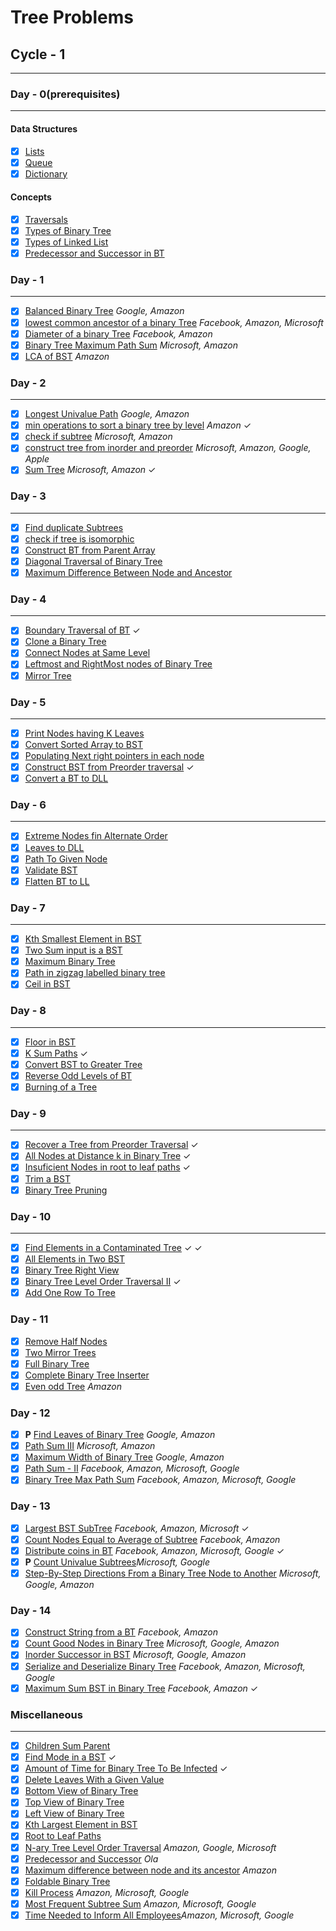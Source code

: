 # Tree Problems

## Cycle - 1

---

### Day - 0(prerequisites)

---

#### Data Structures

- [x] [Lists](https://www.geeksforgeeks.org/python-lists/)
- [x] [Queue](https://www.geeksforgeeks.org/deque-in-python/)
- [x] [Dictionary](https://www.geeksforgeeks.org/python-dictionary/)

#### Concepts

- [x] [Traversals](https://www.geeksforgeeks.org/tree-traversals-inorder-preorder-and-postorder/)
- [x] [Types of Binary Tree](https://www.geeksforgeeks.org/types-of-binary-tree/)
- [x] [Types of Linked List](https://www.geeksforgeeks.org/types-of-linked-list/)
- [x] [Predecessor and Successor in BT](https://www.geeksforgeeks.org/inorder-predecessor-successor-given-key-bst/)

### Day - 1

---

- [x] [Balanced Binary Tree](https://leetcode.com/problems/balanced-binary-tree/description/) <cite>Google, Amazon</cite>
- [x] [lowest common ancestor of a binary Tree](https://leetcode.com/problems/lowest-common-ancestor-of-a-binary-tree/description/) <cite>Facebook, Amazon, Microsoft</cite>
- [x] [Diameter of a binary Tree](https://leetcode.com/problems/diameter-of-binary-tree/description/) <cite>Facebook, Amazon</cite>
- [x] [Binary Tree Maximum Path Sum](https://leetcode.com/problems/binary-tree-maximum-path-sum/description/) <cite>Microsoft, Amazon</cite>
- [x] [LCA of BST](https://leetcode.com/problems/lowest-common-ancestor-of-a-binary-search-tree/description/) <cite>Amazon</cite>

### Day - 2

---

- [x] [Longest Univalue Path](https://leetcode.com/problems/longest-univalue-path/description/) <cite>Google, Amazon</cite>
- [x] [min operations to sort a binary tree by level](https://leetcode.com/problems/minimum-number-of-operations-to-sort-a-binary-tree-by-level/description/) <cite>Amazon</cite> &check;
- [x] [check if subtree](https://practice.geeksforgeeks.org/problems/check-if-subtree/1) <cite>Microsoft, Amazon</cite>
- [x] [construct tree from inorder and preorder](https://leetcode.com/problems/construct-binary-tree-from-preorder-and-inorder-traversal/) <cite>Microsoft, Amazon, Google, Apple</cite>
- [x] [Sum Tree](https://practice.geeksforgeeks.org/problems/sum-tree/1) <cite>Microsoft, Amazon</cite> &check;

### Day - 3

---

- [x] [Find duplicate Subtrees](https://leetcode.com/problems/find-duplicate-subtrees/description/)
- [x] [check if tree is isomorphic](./Day-4/Check%20if%20Tree%20is%20Isomorphic%20-%20GFG/README.md)
- [x] [Construct BT from Parent Array](https://practice.geeksforgeeks.org/problems/construct-binary-tree-from-parent-array/1)
- [x] [Diagonal Traversal of Binary Tree](https://practice.geeksforgeeks.org/problems/diagonal-traversal-of-binary-tree/1)
- [x] [Maximum Difference Between Node and Ancestor](https://leetcode.com/problems/maximum-difference-between-node-and-ancestor/description/)

### Day - 4

---

- [x] [Boundary Traversal of BT](https://practice.geeksforgeeks.org/problems/boundary-traversal-of-binary-tree/1) &check;
- [x] [Clone a Binary Tree](https://practice.geeksforgeeks.org/problems/clone-a-binary-tree/1)
- [x] [Connect Nodes at Same Level](https://practice.geeksforgeeks.org/problems/connect-nodes-at-same-level/1)
- [x] [Leftmost and RightMost nodes of Binary Tree](https://practice.geeksforgeeks.org/problems/leftmost-and-rightmost-nodes-of-binary-tree/1)
- [x] [Mirror Tree](https://practice.geeksforgeeks.org/problems/mirror-tree/1)

### Day - 5

---

- [x] [Print Nodes having K Leaves](https://practice.geeksforgeeks.org/problems/print-nodes-having-k-leaves/1)
- [x] [Convert Sorted Array to BST](https://leetcode.com/problems/convert-sorted-array-to-binary-search-tree/description/)
- [x] [Populating Next right pointers in each node](https://leetcode.com/problems/populating-next-right-pointers-in-each-node/description/)
- [x] [Construct BST from Preorder traversal](https://leetcode.com/problems/construct-binary-search-tree-from-preorder-traversal/description/) &check;
- [x] [Convert a BT to DLL](https://www.codingninjas.com/codestudio/problem-details/convert-a-given-binary-tree-to-doubly-linked-list_893106)

### Day - 6

---

- [x] [Extreme Nodes fin Alternate Order](https://practice.geeksforgeeks.org/problems/extreme-nodes-in-alternate-order/1)
- [x] [Leaves to DLL](https://practice.geeksforgeeks.org/problems/leaves-to-dll/1)
- [x] [Path To Given Node](https://www.interviewbit.com/problems/path-to-given-node/)
- [x] [Validate BST](https://leetcode.com/problems/validate-binary-search-tree/description/)
- [x] [Flatten BT to LL](https://leetcode.com/problems/flatten-binary-tree-to-linked-list/description/)

### Day - 7

---

- [x] [Kth Smallest Element in BST](https://leetcode.com/problems/kth-smallest-element-in-a-bst/description/)
- [x] [Two Sum input is a BST](https://leetcode.com/problems/two-sum-iv-input-is-a-bst/description/)
- [x] [Maximum Binary Tree](https://leetcode.com/problems/maximum-binary-tree-ii/description/)
- [x] [Path in zigzag labelled binary tree](https://leetcode.com/problems/path-in-zigzag-labelled-binary-tree/description/)
- [x] [Ceil in BST](https://practice.geeksforgeeks.org/problems/implementing-ceil-in-bst/1)

### Day - 8

---

- [x] [Floor in BST](https://practice.geeksforgeeks.org/problems/floor-in-bst/1)
- [x] [K Sum Paths](https://practice.geeksforgeeks.org/problems/k-sum-paths/1) &check;
- [x] [Convert BST to Greater Tree](https://leetcode.com/problems/convert-bst-to-greater-tree/)
- [x] [Reverse Odd Levels of BT](https://leetcode.com/problems/reverse-odd-levels-of-binary-tree/description/)
- [x] [Burning of a Tree](https://practice.geeksforgeeks.org/problems/burning-tree/1)

### Day - 9

---

- [x] [Recover a Tree from Preorder Traversal](https://leetcode.com/problems/recover-a-tree-from-preorder-traversal/description/) &check;
- [x] [All Nodes at Distance k in Binary Tree](https://leetcode.com/problems/all-nodes-distance-k-in-binary-tree/description/) &check;
- [x] [Insuficient Nodes in root to leaf paths](https://leetcode.com/problems/insufficient-nodes-in-root-to-leaf-paths/description/) &check;
- [x] [Trim a BST](https://leetcode.com/problems/trim-a-binary-search-tree/description/)
- [x] [Binary Tree Pruning](https://leetcode.com/problems/binary-tree-pruning/description/)

### Day - 10

---

- [x] [Find Elements in a Contaminated Tree](https://leetcode.com/problems/find-elements-in-a-contaminated-binary-tree/description/) &check; &check;
- [x] [All Elements in Two BST](https://leetcode.com/problems/all-elements-in-two-binary-search-trees/description/)
- [x] [Binary Tree Right View](https://leetcode.com/problems/binary-tree-right-side-view/description/)
- [x] [Binary Tree Level Order Traversal II](https://leetcode.com/problems/binary-tree-level-order-traversal-ii/description/) &check;
- [x] [Add One Row To Tree](https://leetcode.com/problems/add-one-row-to-tree/)

### Day - 11

- [x] [Remove Half Nodes](https://practice.geeksforgeeks.org/problems/remove-half-nodes/1)
- [x] [Two Mirror Trees](https://practice.geeksforgeeks.org/problems/two-mirror-trees/1)
- [x] [Full Binary Tree](https://practice.geeksforgeeks.org/problems/full-binary-tree/1)
- [x] [Complete Binary Tree Inserter](https://leetcode.com/problems/complete-binary-tree-inserter/description/)
- [x] [Even odd Tree](https://leetcode.com/problems/even-odd-tree/) <cite>Amazon</cite>

### Day - 12

- [x] **P** [Find Leaves of Binary Tree](https://leetcode.com/problems/find-leaves-of-binary-tree/description/) <cite>Google, Amazon</cite>
- [x] [Path Sum III](https://leetcode.com/problems/path-sum-iii/) <cite>Microsoft, Amazon</cite>
- [x] [Maximum Width of Binary Tree](https://leetcode.com/problems/maximum-width-of-binary-tree/) <cite>Google, Amazon</cite>
- [x] [Path Sum - II](https://leetcode.com/problems/path-sum-ii/description) <cite>Facebook, Amazon, Microsoft, Google</cite>
- [x] [Binary Tree Max Path Sum](https://leetcode.com/problems/binary-tree-maximum-path-sum/description/) <cite>Facebook, Amazon, Microsoft, Google</cite>

### Day - 13

- [x] [Largest BST SubTree](https://leetcode.com/problems/largest-bst-subtree/description/) <cite>Facebook, Amazon, Microsoft</cite> &check;
- [x] [Count Nodes Equal to Average of Subtree](https://leetcode.com/problems/count-nodes-equal-to-average-of-subtree/) <cite>Facebook, Amazon</cite>
- [x] [Distribute coins in BT](https://leetcode.com/problems/distribute-coins-in-binary-tree/) <cite>Facebook, Amazon, Microsoft, Google</cite> &check;
- [x] <b>P</b> [Count Univalue Subtrees](https://leetcode.com/problems/count-univalue-subtrees/description/)<cite>Microsoft, Google</cite>
- [x] [Step-By-Step Directions From a Binary Tree Node to Another](https://leetcode.com/problems/step-by-step-directions-from-a-binary-tree-node-to-another/description/) <cite>Microsoft, Google, Amazon</cite>

### Day - 14

- [x] [Construct String from a BT](https://leetcode.com/problems/construct-string-from-binary-tree/description/) <cite>Facebook, Amazon</cite>
- [x] [Count Good Nodes in Binary Tree](https://leetcode.com/problems/count-good-nodes-in-binary-tree/description/) <cite>Microsoft, Google, Amazon</cite>
- [x] [Inorder Successor in BST](https://leetcode.com/problems/inorder-successor-in-bst/description/) <cite>Microsoft, Google, Amazon</cite>
- [x] [Serialize and Deserialize Binary Tree](https://leetcode.com/problems/serialize-and-deserialize-binary-tree/description/) <cite>Facebook, Amazon, Microsoft, Google</cite>
- [x] [Maximum Sum BST in Binary Tree](https://leetcode.com/problems/maximum-sum-bst-in-binary-tree/) <cite>Facebook, Amazon</cite> &check;

### Miscellaneous

---

- [x] [Children Sum Parent](https://practice.geeksforgeeks.org/problems/children-sum-parent/1)
- [x] [Find Mode in a BST](https://leetcode.com/problems/find-mode-in-binary-search-tree/description/) &check;
- [x] [Amount of Time for Binary Tree To Be Infected](https://leetcode.com/problems/amount-of-time-for-binary-tree-to-be-infected/) &check;
- [x] [Delete Leaves With a Given Value](https://leetcode.com/problems/delete-leaves-with-a-given-value/description/)
- [x] [Bottom View of Binary Tree](https://practice.geeksforgeeks.org/problems/bottom-view-of-binary-tree/1)
- [x] [Top View of Binary Tree](https://practice.geeksforgeeks.org/problems/top-view-of-binary-tree/1)
- [x] [Left View of Binary Tree](https://practice.geeksforgeeks.org/problems/left-view-of-binary-tree/1)
- [x] [Kth Largest Element in BST](https://practice.geeksforgeeks.org/problems/kth-largest-element-in-bst/1)
- [x] [Root to Leaf Paths](https://practice.geeksforgeeks.org/problems/root-to-leaf-paths/1)
- [x] [N-ary Tree Level Order Traversal](https://leetcode.com/problems/n-ary-tree-level-order-traversal/description/) <cite>Amazon, Google, Microsoft</cite>
- [x] [Predecessor and Successor](https://practice.geeksforgeeks.org/problems/predecessor-and-successor/1) <cite> Ola </cite>
- [x] [Maximum difference between node and its ancestor](https://practice.geeksforgeeks.org/problems/maximum-difference-between-node-and-its-ancestor/1) <cite>Amazon</cite>
- [x] [Foldable Binary Tree](https://practice.geeksforgeeks.org/problems/foldable-binary-tree/1)
- [x] [Kill Process](https://leetcode.com/problems/kill-process/description/) <cite>Amazon, Microsoft, Google</cite>
- [x] [Most Frequent Subtree Sum](https://leetcode.com/problems/most-frequent-subtree-sum/description/) <cite>Amazon, Microsoft, Google</cite>
- [x] [Time Needed to Inform All Employees](https://leetcode.com/problems/time-needed-to-inform-all-employees/)<cite>Amazon, Microsoft, Google</cite>
